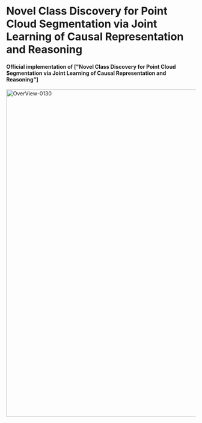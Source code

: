 # Novel Class Discovery for Point Cloud Segmentation via Joint Learning of Causal Representation and Reasoning

#### Official implementation of ["Novel Class Discovery for Point Cloud Segmentation via Joint Learning of Causal Representation and Reasoning"]

<img width="2871" height="868" alt="OverView-0130" src="https://github.com/user-attachments/assets/eb6c8b93-43c3-452a-82a2-aaf9dc88405b" />
